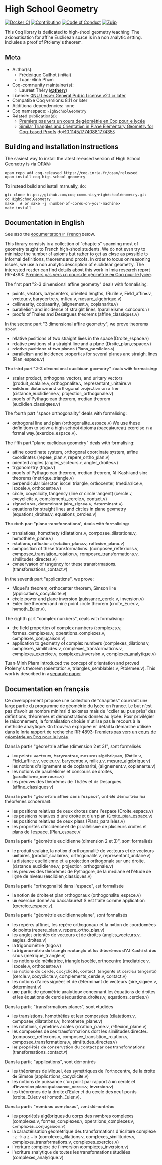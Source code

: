 <!---
This file was generated from `meta.yml`, please do not edit manually.
Follow the instructions on https://github.com/coq-community/templates to regenerate.
--->
# High School Geometry

[![Docker CI][docker-action-shield]][docker-action-link]
[![Contributing][contributing-shield]][contributing-link]
[![Code of Conduct][conduct-shield]][conduct-link]
[![Zulip][zulip-shield]][zulip-link]

[docker-action-shield]: https://github.com/coq-community/HighSchoolGeometry/workflows/Docker%20CI/badge.svg?branch=master
[docker-action-link]: https://github.com/coq-community/HighSchoolGeometry/actions?query=workflow:"Docker%20CI"

[contributing-shield]: https://img.shields.io/badge/contributions-welcome-%23f7931e.svg
[contributing-link]: https://github.com/coq-community/manifesto/blob/master/CONTRIBUTING.md

[conduct-shield]: https://img.shields.io/badge/%E2%9D%A4-code%20of%20conduct-%23f15a24.svg
[conduct-link]: https://github.com/coq-community/manifesto/blob/master/CODE_OF_CONDUCT.md

[zulip-shield]: https://img.shields.io/badge/chat-on%20zulip-%23c1272d.svg
[zulip-link]: https://coq.zulipchat.com/#narrow/stream/237663-coq-community-devs.20.26.20users



This Coq library is dedicated to high-shool geometry teaching. The
axiomatisation for affine Euclidean space is in a non analytic setting.
Includes a proof of Ptolemy's theorem.

## Meta

- Author(s):
  - Frédérique Guilhot (initial)
  - Tuan-Minh Pham
- Coq-community maintainer(s):
  - Laurent Théry ([**@thery**](https://github.com/thery))
- License: [GNU Lesser General Public License v2.1 or later](LICENSE)
- Compatible Coq versions: 8.11 or later
- Additional dependencies: none
- Coq namespace: `HighSchoolGeometry`
- Related publication(s):
  - [Premiers pas vers un cours de géométrie en Coq pour le lycée](https://hal.inria.fr/inria-00071689/) 
  - [Similar Triangles and Orientation in Plane Elementary Geometry for Coq-based Proofs](https://hal.inria.fr/inria-00585203/) doi:[10.1145/1774088.1774358](https://doi.org/10.1145/1774088.1774358)

## Building and installation instructions

The easiest way to install the latest released version of High School Geometry
is via [OPAM](https://opam.ocaml.org/doc/Install.html):

```shell
opam repo add coq-released https://coq.inria.fr/opam/released
opam install coq-high-school-geometry
```

To instead build and install manually, do:

``` shell
git clone https://github.com/coq-community/HighSchoolGeometry.git
cd HighSchoolGeometry
make   # or make -j <number-of-cores-on-your-machine> 
make install
```


## Documentation in English

See also the [documentation in French](#Documentation-en-français) below.

This library consists in a collection of "chapters" spanning most of geometry taught
to French high-shool students. We do not even try to minimize the number of axioms but
rather to get as close as possible to informal definitions, theorems and proofs.
In order to focus on reasoning issues, we use a non analytic description of euclidean geometry.
The interested reader can find details about this work in Inria research report RR-4893:
[Premiers pas vers un cours de géométrie en Coq pour le lycée][report-link].

The first part "2-3 dimensional affine geometry" deals with formalising:
- points, vectors, barycenters, oriented lengths,
 (Rutile.v, Field_affine.v, vecteur.v, barycentre.v, milieu.v, mesure_algebrique.v)
- collinearity, coplanarity, (alignement.v, coplanarite.v)
- parallelism and incidence of straight lines, (parallelisme_concours.v)
- proofs of Thales and Desargues theorems.(affine_classiques.v)

In the second part "3 dimensional affine geometry", we prove theorems about:
- relative positions of two straight lines in the space (Droite_espace.v)
- relative positions of a straight line and a plane (Droite_plan_espace.v)
- relative positions of two planes (Plans_paralleles.v)
- parallelism and incidence properties for several planes and straight lines
  (Plan_espace.v)

The third part "2-3 dimensional euclidean geometry" deals with formalising:
- scalar product, orthogonal vectors, and unitary vectors
  (produit_scalaire.v, orthogonalite.v, representant_unitaire.v)
- eulidean distance and orthogonal projection on a line
  (distance_euclidienne.v, projection_orthogonale.v)
- proofs of Pythagorean theorem, median theorem (euclidien_classiques.v)

The fourth part "space orthogonality" deals with formalising:
- orthogonal line and plan (orthogonalite_espace.v)
We use these definitions to solve a high-school diploma (baccalaureat) exercise
in a formal way.(exercice_espace.v).

The fifth part "plane euclidean geometry" deals with formalising:
- affine coordinate system, orthogonal coordinate system, affine coordinates
  (repere_plan.v, repere_ortho_plan.v)
- oriented angles (angles_vecteurs.v, angles_droites.v)
- trigonometry (trigo.v)
- proofs of Pythagorean theorem, median theorem, Al-Kashi and sine theorems
  (metrique_triangle.v)
- perpendicular bisector, isocel triangle, orthocenter,
  (mediatrice.v, isocele.v, orthocentre.v)
- circle, cocyclicity, tangency (line or circle tangent)
  (cercle.v, cocyclicite.v, complements_cercle.v, contact.v)
- signed area, determinant (aire_signee.v, determinant.v)
- equations for straight lines and circles in plane geometry
  (equations_droites.v, equations_cercles.v)

The sixth part "plane transformations", deals with formalising:
- translations, homothety
  (dilatations.v, composee_dilatations.v, homothetie_plane.v)
- rotations, reflexions (rotation_plane.v, reflexion_plane.v)
- composition of these transformations.
  (composee_reflexions.v, composee_translation_rotation.v, composee_transformations.v, similitudes_directes.v)
- conservation of tangency for these transformations. (transformations_contact.v)

In the seventh part "applications", we prove:
- Miquel's theorem, orthocenter theorem, Simson line
  (applications_cocyclicite.v)
- circle power and plane inversion (puissance_cercle.v, inversion.v) 
- Euler line theorem and nine point circle theorem
  (droite_Euler.v, homoth_Euler.v).

The eighth part "complex numbers", deals with formalising:
- the field properties of complex numbers
  (complexes.v, formes_complexes.v, operations_complexes.v, complexes_conjugaison.v)
- application to geometry of complex numbers
  (complexes_dilations.v, complexes_similitudes.v, complexes_transformations.v, complexes_exercice.v,
   complexes_inversion.v, complexes_analytique.v)

Tuan-Minh Pham introduced the concept of orientation and proved Ptolemy's theorem
(orientation.v, triangles_semblables.v, Ptolemee.v). This work is described in
a [separate paper][ptolemy-link].

## Documentation en français

Ce développement propose une collection de "chapitres" couvrant
une large partie du programme de géométrie du lycée en France.
Le but n'est pas d'avoir un nombre minimal d'axiomes mais de "coller au plus près"
des définitions, théorèmes et démonstrations donnés au lycée.
Pour privilégier le raisonnement, la formalisation choisie n'utilise pas
le recours à la méthode analytique.
On trouvera expliquée en détail la démarche utilisée dans le Inria rapport de recherche
RR-4893: [Premiers pas vers un cours de géométrie en Coq pour le lycée][report-link].

Dans la partie "géométrie affine (dimension 2 et 3)", sont formalisés
- les points, vecteurs, barycentres, mesures algébriques,
  (Rutile.v, Field_affine.v, vecteur.v, barycentre.v, milieu.v, mesure_algebrique.v)
- les notions d'alignement et de coplanarité, (alignement.v, coplanarite.v)
- les notions de parallélisme et concours de droites, (parallelisme_concours.v)
- les preuves des théorèmes de Thalès et de Desargues. (affine_classiques.v)

Dans la partie  "géométrie affine dans l'espace", ont été démontrés les théorèmes concernant:
- les positions relatives de deux droites dans l'espace (Droite_espace.v)
- les positions relatives d'une droite et d'un plan (Droite_plan_espace.v)
- les positions relatives de deux plans (Plans_paralleles.v)
- les propriétés d'incidence et de parallélisme de plusieurs droites et plans de l'espace.
  (Plan_espace.v)

Dans la partie "géométrie euclidienne (dimension 2 et 3)", sont formalisés
- le produit scalaire, la notion d'orthogonalité de vecteurs et de vecteurs unitaires,
  (produit_scalaire.v, orthogonalite.v, representant_unitaire.v)
- la distance euclidienne et la projection orthogonale sur une droite.
  (distance_euclidienne.v, projection_orthogonale.v)
- les preuves des théorèmes de Pythagore, de la médiane et l'étude de ligne de niveau
  (euclidien_classiques.v)

Dans la partie  "orthogonalité dans l'espace", est formalisée
- la notion de droite et plan orthogonaux (orthogonalite_espace.v)
- un exercice donné au baccalauréat S est traité comme application (exercice_espace.v).

Dans la partie  "géométrie euclidienne plane", sont formalisés
- les repères affines, les repère orthogonaux et la notion de coordonnées de points
  (repere_plan.v, repere_ortho_plan.v)
- les angles orientés de vecteurs et de droites (angles_vecteurs.v, angles_droites.v)
- la trigonométrie (trigo.v)
- la trigonométrie du triangle rectangle et les théorèmes d'Al-Kashi et des sinus
  (metrique_triangle.v)
- les notions de médiatrice, triangle isocèle, orthocentre
  (mediatrice.v, isocele.v, orthocentre.v)
- les notions de cercle, cocyclicité, contact (tangente et cercles tangents)
  (cercle.v, cocyclicite.v, complements_cercle.v, contact.v)
- les notions d'aires signées et de déterminant de vecteurs (aire_signee.v, determinant.v)
- une partie de géométrie analytique concernant les équations de droites et les équations de cercle
 (equations_droites.v, equations_cercles.v)

Dans la partie  "transformations planes", sont étudiées
- les translations, homothéties et leur composées
  (dilatations.v, composee_dilatations.v, homothetie_plane.v)
- les rotations, symétries axiales (rotation_plane.v, reflexion_plane.v)
- les composées de ces transformations dont les similitudes directes.
  (composee_reflexions.v, composee_translation_rotation.v, composee_transformations.v, similitudes_directes.v)
- les propriétés de conservation du contact par ces transformations (transformations_contact.v)

Dans la partie  "applications", sont démontrés
- les théorèmes de Miquel, des symétriques de l'orthocentre, de la droite de Simson
  (applications_cocyclicite.v)
- les notions de puissance d'un point par rapport à un cercle et d'inversion plane
  (puissance_cercle.v, inversion.v)
- les théorèmes de la droite d'Euler et du cercle des neuf points
  (droite_Euler.v et homoth_Euler.v).

Dans la partie  "nombres complexes", sont démontrées
- les propriétés algébriques du corps des nombres complexes
  (complexes.v, formes_complexes.v, operations_complexes.v, complexes_conjugaison.v)
- la caractérisation géométrique des transformations d'écriture complexe :  z -> a z + b
  (complexes_dilations.v, complexes_similitudes.v, complexes_transformations.v, complexes_exercice.v)
- l'écriture complexe de l'inversion (complexes_inversion.v)
- l'écriture analytique de toutes les transformations étudiées (complexes_analytique.v)

[report-link]: https://hal.inria.fr/inria-00071689/
[ptolemy-link]: https://hal.inria.fr/inria-00585203/
